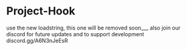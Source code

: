 # Project-Hook
use the new loadstring, this one will be removed soon___
also join our discord for future updates and to support development discord.gg/A6N3nJeEsR
